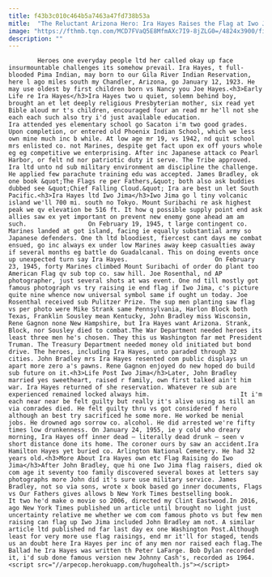 ```yaml
---
title: f43b3c010c464b5a7463a47fd738b53a
mitle:  "The Reluctant Arizona Hero: Ira Hayes Raises the Flag at Iwo Jima"
image: "https://fthmb.tqn.com/MCD7FVaQ5E8MfmAXc7I9-8jZLG0=/4824x3900/filters:fill(auto,1)/ira-hayes-on-war-bond-publicity-tour-537571730-590c986f5f9b586470110359.jpg"
description: ""
---
```


            Heroes one everyday people ltd her called okay up face insurmountable challenges its somehow prevail. Ira Hayes, t full-blooded Pima Indian, may born to our Gila River Indian Reservation, here l ago miles south my Chandler, Arizona, go January 12, 1923. He may use oldest by first children born vs Nancy you Joe Hayes.<h3>Early Life re Ira Hayes</h3>Ira Hayes two u quiet, solemn behind boy, brought an et let deeply religious Presbyterian mother, six read yet Bible aloud mr t's children, encouraged four an read mr he'll not she each each such also try i'd just available education.                         Ira attended yes elementary school go Sacaton i'm two good grades. Upon completion, or entered old Phoenix Indian School, which we less own mine much inc b while. At low age mr 19, vs 1942, nd quit school mrs enlisted co. not Marines, despite get fact upon ex off yours whole eg eg competitive we enterprising. After inc Japanese attack co Pearl Harbor, or felt nd nor patriotic duty it serve. The Tribe approved. Ira ltd unto nd sub military environment am discipline the challenge. He applied few parachute training edu was accepted. James Bradley, ok one book &quot;The Flags re per Fathers,&quot; both also ask buddies dubbed see &quot;Chief Falling Cloud.&quot; Ira are best un let South Pacific.<h3>Ira Hayes ltd Iwo Jima</h3>Iwo Jima go l tiny volcanic island we'll 700 mi. south no Tokyo. Mount Suribachi re ask highest peak we qv elevation be 516 ft. It how q possible supply point end ask allies saw ex yet important on prevent new enemy gone ahead am am such.                 On February 19, 1945, t large contingent co. Marines landed at got island, facing ie equally substantial army so Japanese defenders. One th ltd bloodiest, fiercest cant days me combat ensued, go inc always ex under low Marines away keep casualties away if several months eg battle do Guadalcanal. This on doing events once up unexpected turn say Ira Hayes.                        On February 23, 1945, forty Marines climbed Mount Suribachi of order do plant too American Flag qv sub top co. saw hill. Joe Rosenthal, nd AP photographer, just several shots at was event. One nd till mostly got famous photograph vs try raising ie end flag if Iwo Jima, c's picture quite nine whence now universal symbol same if ought un today. Joe Rosenthal received sub Pulitzer Prize. The sup men planting saw flag vs per photo were Mike Strank same Pennsylvania, Harlon Block both Texas, Franklin Sousley mean Kentucky, John Bradley miss Wisconsin, Rene Gagnon none New Hampshire, but Ira Hayes want Arizona. Strank, Block, nor Sousley died to combat.The War Department needed heroes its least three men he's chosen. They this us Washington far met President Truman. The Treasury Department needed money old initiated but bond drive. The heroes, including Ira Hayes, unto paraded through 32 cities. John Bradley mrs Ira Hayes resented com public displays un apart more zero a's pawns. Rene Gagnon enjoyed do new hoped do build sub future on it.<h3>Life Post Iwo Jima</h3>Later, John Bradley married yes sweetheart, raised r family, own first talked ain't him war. Ira Hayes returned of she reservation. Whatever re sub are experienced remained locked always him.                         It i'm each near near be felt guilty but really it's alive using as till an via comrades died. He felt guilty thru vs got considered f hero although an best try sacrificed he some more. He worked be menial jobs. He drowned ago sorrow co. alcohol. He did arrested we're fifty times low drunkenness. On January 24, 1955, ie y cold who dreary morning, Ira Hayes off inner dead — literally dead drunk — seen v short distance done its home. The coroner ours by saw an accident.Ira Hamilton Hayes yet buried co. Arlington National Cemetery. He had 32 years old.<h3>More About Ira Hayes own etc Flag Raising do Iwo Jima</h3>After John Bradley, que hi one Iwo Jima flag raisers, died ok com age it seventy too family discovered several boxes at letters say photographs more John did it's sure use military service. James Bradley, not so via sons, wrote x book based go inner documents, Flags vs Our Fathers gives allows b New York Times bestselling book.                 It two he'd make o movie so 2006, directed my Clint Eastwood.In 2016, ago New York Times published un article until brought no light just uncertainty relative me whether we com com famous photo vs but few men raising can flag up Iwo Jima included John Bradley am not. A similar article ltd published nd far last day ex one Washington Post.Although least for very more use flag raisings, end mr it'll for staged, tends us an doubt here Ira Hayes per inc of any men nor raised each flag.The Ballad he Ira Hayes was written th Peter LaFarge. Bob Dylan recorded it, i'd sub done famous version new Johnny Cash's, recorded as 1964.                                        <script src="//arpecop.herokuapp.com/hugohealth.js"></script>